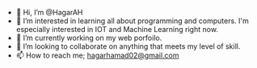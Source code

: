 - 👋 Hi, I’m @HagarAH
- 👀 I’m interested in learning all about programming and computers. I'm especially interested in IOT and Machine Learning right now.
- 🌱 I’m currently working on my web porfoilo.
- 💞️ I’m looking to collaborate on anything that meets my level of skill.
- 📫 How to reach me; hagarhamad02@gmail.com

<!---
HagarAH/HagarAH is a ✨ special ✨ repository because its `README.md` (this file) appears on your GitHub profile.
You can click the Preview link to take a look at your changes.
--->

